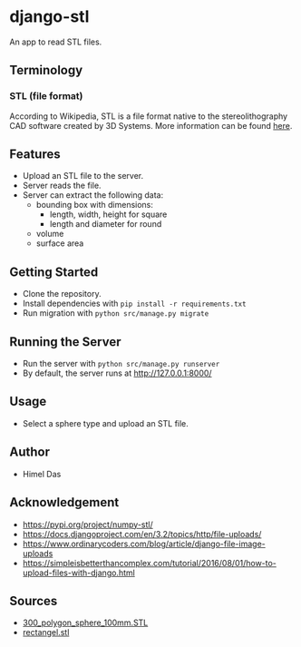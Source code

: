 # django-stl

An app to read STL files.

## Terminology

### STL (file format)

According to Wikipedia, STL is a file format native to the stereolithography CAD software created by 3D Systems.
More information can be found [here](https://en.wikipedia.org/wiki/STL_(file_format)).

## Features

- Upload an STL file to the server.
- Server reads the file.
- Server can extract the following data:
  - bounding box with dimensions:
    - length, width, height for square
    - length and diameter for round
  - volume
  - surface area

## Getting Started

- Clone the repository.
- Install dependencies with `pip install -r requirements.txt`
- Run migration with `python src/manage.py migrate`

## Running the Server

- Run the server with `python src/manage.py runserver`
- By default, the server runs at http://127.0.0.1:8000/

## Usage

- Select a sphere type and upload an STL file.

## Author

- Himel Das

## Acknowledgement

- https://pypi.org/project/numpy-stl/
- https://docs.djangoproject.com/en/3.2/topics/http/file-uploads/
- https://www.ordinarycoders.com/blog/article/django-file-image-uploads
- https://simpleisbetterthancomplex.com/tutorial/2016/08/01/how-to-upload-files-with-django.html

## Sources

- [300_polygon_sphere_100mm.STL](https://www.thingiverse.com/thing:156207)
- [rectangel.stl](https://www.thingiverse.com/thing:9742)
